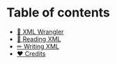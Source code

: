 # Table of contents

* [🌵 XML Wrangler](README.md)
* [📖 Reading XML](reading-xml.md)
* [✏ Writing XML](writing-xml.md)
* [❤ Credits](credits.md)
